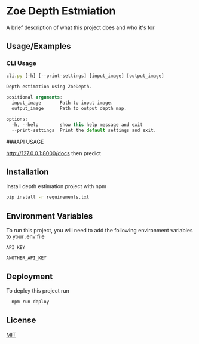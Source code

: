 
# Zoe Depth Estmiation

A brief description of what this project does and who it's for


## Usage/Examples

### CLI Usage
```javascript
cli.py [-h] [--print-settings] [input_image] [output_image]

Depth estimation using ZoeDepth.

positional arguments:
  input_image       Path to input image.
  output_image      Path to output depth map.

options:
  -h, --help        show this help message and exit
  --print-settings  Print the default settings and exit.
```
###API USAGE

http://127.0.0.1:8000/docs then predict

## Installation

Install depth estimation project with npm

```bash
pip install -r requirements.txt

```
    
## Environment Variables

To run this project, you will need to add the following environment variables to your .env file

`API_KEY`

`ANOTHER_API_KEY`


## Deployment

To deploy this project run

```bash
  npm run deploy
```


## License

[MIT](https://choosealicense.com/licenses/mit/)

